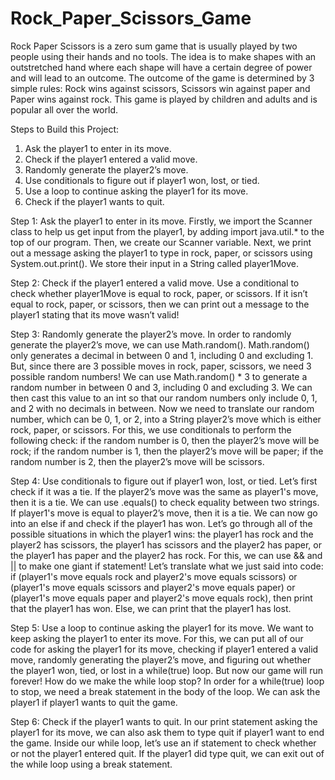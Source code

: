 # Rock_Paper_Scissors_Game
Rock Paper Scissors is a zero sum game that is usually played by two people using their hands and no tools. The idea is to make shapes with an outstretched hand where each shape will have a certain degree of power and will lead to an outcome. The outcome of the game is determined by 3 simple rules: Rock wins against scissors, Scissors win against paper and Paper wins against rock. This game is played by children and adults and is popular all over the world. 

Steps to Build this Project:
1. Ask the player1 to enter in its move.
2. Check if the player1 entered a valid move.
3. Randomly generate the player2’s move.
4. Use conditionals to figure out if player1 won, lost, or tied.
5. Use a loop to continue asking the player1 for its move.
6. Check if the player1 wants to quit.

Step 1: Ask the player1 to enter in its move.
        Firstly, we import the Scanner class to help us get input from the player1, by adding import java.util.* to the top of our program.
        Then, we create our Scanner variable.
        Next, we print out a message asking the player1 to type in rock, paper, or scissors using System.out.print().
        We store their input in a String called player1Move.

Step 2: Check if the player1 entered a valid move.
        Use a conditional to check whether player1Move is equal to rock, paper, or scissors. If it isn’t equal to rock, paper, or scissors, then we can print out a             message to the player1 stating that its move wasn’t valid!

Step 3: Randomly generate the  player2’s move.
        In order to randomly generate the player2’s move, we can use Math.random(). Math.random() only generates a decimal in between 0 and 1, including 0 and                 excluding 1. But, since there are 3 possible moves in rock, paper, scissors, we need 3 possible random numbers! We can use Math.random() * 3 to generate a             random number in between 0 and 3, including 0 and excluding 3. We can then cast this value to an int so that our random numbers only include 0, 1, and 2 with           no decimals in between.
        Now we need to translate our random number, which can be 0, 1, or 2, into a String player2’s move which is either rock, paper, or scissors.
        For this, we use conditionals to perform the following check: if the random number is 0, then the player2’s move will be rock; if the random number is 1, then         the player2’s move will be paper; if the random number is 2, then the player2’s move will be scissors.

Step 4: Use conditionals to figure out if player1 won, lost, or tied.
        Let’s first check if it was a tie. If the player2’s move was the same as player1's move, then it is a tie.
        We can use .equals() to check equality between two strings. If player1's move is equal to player2’s move, then it is a tie.
        We can now go into an else if and check if the player1 has won. Let’s go through all of the possible situations in which the player1 wins: the player1 has rock         and the player2 has scissors, the player1 has scissors and the player2 has paper, or the player1 has paper and the player2 has rock.
        For this, we can use && and || to make one giant if statement!
        Let’s translate what we just said into code: if (player1's move equals rock and player2's move equals scissors) or (player1's move equals scissors and                 player2's move equals paper) or (player1's move equals paper and player2's move equals rock), then print that the player1 has won. Else, we can print that the         player1 has lost.

Step 5: Use a loop to continue asking the player1 for its move.
        We want to keep asking the player1 to enter its move. For this, we can put all of our code for asking the player1 for its move, checking if player1 entered a           valid move, randomly generating the player2’s move, and figuring out whether the player1 won, tied, or lost in a while(true) loop.
        But now our game will run forever! How do we make the while loop stop?
        In order for a while(true) loop to stop, we need a break statement in the body of the loop. We can ask the player1 if player1 wants to quit the game.

Step 6: Check if the player1 wants to quit.
        In our print statement asking the player1 for its move, we can also ask them to type quit if player1 want to end the game.
        Inside our while loop, let’s use an if statement to check whether or not the player1 entered quit.
        If the player1 did type quit, we can exit out of the while loop using a break statement.

